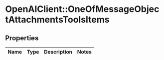 # OpenAIClient::OneOfMessageObjectAttachmentsToolsItems

## Properties
Name | Type | Description | Notes
------------ | ------------- | ------------- | -------------

